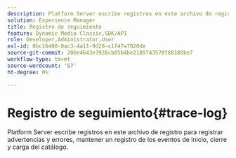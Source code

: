 ```yaml
---
description: Platform Server escribe registros en este archivo de registro para registrar advertencias y errores, mantener un registro de los eventos de inicio, cierre y carga del catálogo.
solution: Experience Manager
title: Registro de seguimiento
feature: Dynamic Media Classic,SDK/API
role: Developer,Administrator,User
exl-id: 0bc16400-0ac3-4a11-9d28-c1f47a7020de
source-git-commit: 206e4643e3926cb85b4be2189743578f88180be7
workflow-type: tm+mt
source-wordcount: '57'
ht-degree: 0%

---
```


# Registro de seguimiento{#trace-log}

Platform Server escribe registros en este archivo de registro para registrar advertencias y errores, mantener un registro de los eventos de inicio, cierre y carga del catálogo.
